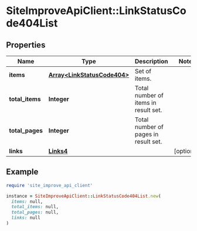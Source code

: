# SiteImproveApiClient::LinkStatusCode404List

## Properties

| Name | Type | Description | Notes |
| ---- | ---- | ----------- | ----- |
| **items** | [**Array&lt;LinkStatusCode404&gt;**](LinkStatusCode404.md) | Set of items. |  |
| **total_items** | **Integer** | Total number of items in result set. |  |
| **total_pages** | **Integer** | Total number of pages in result set. |  |
| **links** | [**Links4**](Links4.md) |  | [optional] |

## Example

```ruby
require 'site_improve_api_client'

instance = SiteImproveApiClient::LinkStatusCode404List.new(
  items: null,
  total_items: null,
  total_pages: null,
  links: null
)
```

